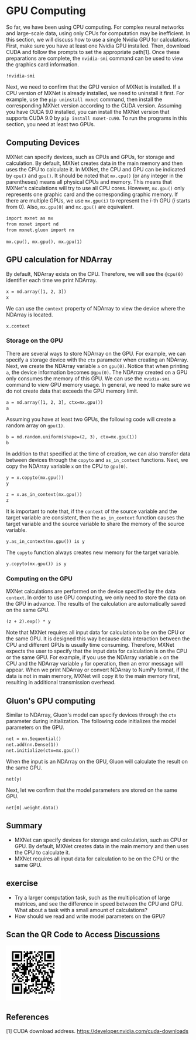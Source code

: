 # GPU Computing

So far, we have been using CPU computing. For complex neural networks and large-scale data, using only CPUs for computation may be inefficient. In this section, we will discuss how to use a single Nvidia GPU for calculations. First, make sure you have at least one Nvidia GPU installed. Then, download CUDA and follow the prompts to set the appropriate path[1]. Once these preparations are complete, the `nvidia-smi` command can be used to view the graphics card information.

```{.python .input  n=1}
!nvidia-smi
```

Next, we need to confirm that the GPU version of MXNet is installed. If a CPU version of MXNet is already installed, we need to uninstall it first. For example, use the `pip uninstall mxnet` command, then install the corresponding MXNet version according to the CUDA version. Assuming you have CUDA 9.0 installed, you can install the MXNet version that supports CUDA 9.0 by `pip install mxnet-cu90`. To run the programs in this section, you need at least two GPUs.

## Computing Devices

MXNet can specify devices, such as CPUs and GPUs, for storage and calculation. By default, MXNet creates data in the main memory and then uses the CPU to calculate it. In MXNet, the CPU and GPU can be indicated by `cpu()` and `gpu()`. It should be noted that `mx.cpu()` (or any integer in the parentheses) means all physical CPUs and memory. This means that MXNet's calculations will try to use all CPU cores. However, `mx.gpu()` only represents one graphic card and the corresponding graphic memory. If there are multiple GPUs, we use `mx.gpu(i)` to represent the $i$-th GPU ($i$ starts from 0). Also, `mx.gpu(0)` and `mx.gpu()` are equivalent.

```{.python .input}
import mxnet as mx
from mxnet import nd
from mxnet.gluon import nn

mx.cpu(), mx.gpu(), mx.gpu(1)
```

## GPU calculation for NDArray

By default, NDArray exists on the CPU. Therefore, we will see the `@cpu(0)` identifier each time we print NDArray.

```{.python .input  n=4}
x = nd.array([1, 2, 3])
x
```

We can use the `context` property of NDArray to view the device where the NDArray is located.

```{.python .input}
x.context
```

### Storage on the GPU

There are several ways to store NDArray on the GPU. For example, we can specify a storage device with the `ctx` parameter when creating an NDArray. Next, we create the NDArray variable `a` on `gpu(0)`. Notice that when printing `a`, the device information becomes `@gpu(0)`. The NDArray created on a GPU only consumes the memory of this GPU. We can use the `nvidia-smi` command to view GPU memory usage. In general, we need to make sure we do not create data that exceeds the GPU memory limit.

```{.python .input  n=5}
a = nd.array([1, 2, 3], ctx=mx.gpu())
a
```

Assuming you have at least two GPUs, the following code will create a random array on `gpu(1)`.

```{.python .input}
b = nd.random.uniform(shape=(2, 3), ctx=mx.gpu(1))
b
```

In addition to that specified at the time of creation, we can also transfer data between devices through the `copyto` and `as_in_context` functions. Next, we copy the NDArray variable `x` on the CPU to `gpu(0)`.

```{.python .input  n=7}
y = x.copyto(mx.gpu())
y
```

```{.python .input}
z = x.as_in_context(mx.gpu())
z
```

It is important to note that, if the `context` of the source variable and the target variable are consistent, then the `as_in_context` function causes the target variable and the source variable to share the memory of the source variable.

```{.python .input  n=8}
y.as_in_context(mx.gpu()) is y
```

The `copyto` function always creates new memory for the target variable.

```{.python .input}
y.copyto(mx.gpu()) is y
```

### Computing on the GPU

MXNet calculations are performed on the device specified by the data `context`. In order to use GPU computing, we only need to store the data on the GPU in advance. The results of the calculation are automatically saved on the same GPU.

```{.python .input  n=9}
(z + 2).exp() * y
```

Note that MXNet requires all input data for calculation to be on the CPU or the same GPU. It is designed this way because data interaction between the CPU and different GPUs is usually time consuming. Therefore, MXNet expects the user to specify that the input data for calculation is on the CPU or the same GPU. For example, if you use the NDArray variable `x` on the CPU and the NDArray variable `y` for operation, then an error message will appear. When we print NDArray or convert NDArray to NumPy format, if the data is not in main memory, MXNet will copy it to the main memory first, resulting in additional transmission overhead.

## Gluon's GPU computing

Similar to NDArray, Gluon's model can specify devices through the `ctx` parameter during initialization. The following code initializes the model parameters on the GPU.

```{.python .input  n=12}
net = nn.Sequential()
net.add(nn.Dense(1))
net.initialize(ctx=mx.gpu())
```

When the input is an NDArray on the GPU, Gluon will calculate the result on the same GPU.

```{.python .input  n=13}
net(y)
```

Next, let we confirm that the model parameters are stored on the same GPU.

```{.python .input  n=14}
net[0].weight.data()
```

## Summary

* MXNet can specify devices for storage and calculation, such as CPU or GPU. By default, MXNet creates data in the main memory and then uses the CPU to calculate it.
* MXNet requires all input data for calculation to be on the CPU or the same GPU.

## exercise

* Try a larger computation task, such as the multiplication of large matrices, and see the difference in speed between the CPU and GPU. What about a task with a small amount of calculations?
* How should we read and write model parameters on the GPU?

## Scan the QR Code to Access [Discussions](https://discuss.gluon.ai/t/topic/988)

![](../img/qr_use-gpu.svg)


## References

[1] CUDA download address. https://developer.nvidia.com/cuda-downloads
